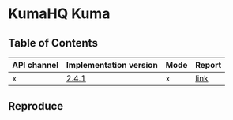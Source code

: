 # KumaHQ Kuma

## Table of Contents

|API channel|Implementation version|Mode|Report|
|-----------|----------------------|----|------|
|x|[2.4.1](https://github.com/kumahq/kuma/releases/tag/2.4.1)|x|[link](./2.4.1-report.yaml)|

## Reproduce
